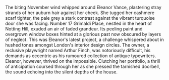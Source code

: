 The biting November wind whipped around Eleanor Vance, plastering stray strands of her auburn hair against her cheek. She tugged her cashmere scarf tighter, the pale grey a stark contrast against the vibrant turquoise door she was facing. Number 17 Grimaldi Place, nestled in the heart of Notting Hill, exuded an air of faded grandeur.  Its peeling paint and overgrown window boxes hinted at a glorious past now obscured by layers of neglect. This was Eleanor's latest project, a challenge whispered about in hushed tones amongst London's interior design circles.  The owner, a reclusive playwright named Arthur Finch, was notoriously difficult, his demands as eccentric as his rumoured collection of antique typewriters.  Eleanor, however, thrived on the impossible. Clutching her portfolio, a thrill of anticipation coursed through her as she pressed the tarnished doorbell, the sound echoing into the silent depths of the house.
